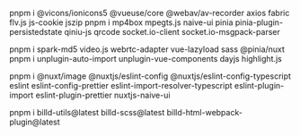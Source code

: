 pnpm i @vicons/ionicons5 @vueuse/core @webav/av-recorder axios fabric flv.js js-cookie jszip
pnpm i mp4box mpegts.js naive-ui pinia pinia-plugin-persistedstate qiniu-js qrcode socket.io-client socket.io-msgpack-parser

pnpm i spark-md5 video.js webrtc-adapter vue-lazyload sass @pinia/nuxt
pnpm i unplugin-auto-import unplugin-vue-components dayjs highlight.js

pnpm i @nuxt/image @nuxtjs/eslint-config @nuxtjs/eslint-config-typescript eslint eslint-config-prettier eslint-import-resolver-typescript eslint-plugin-import eslint-plugin-prettier nuxtjs-naive-ui

pnpm i billd-utils@latest billd-scss@latest billd-html-webpack-plugin@latest
